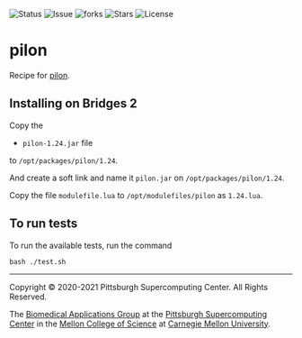 ![Status](https://github.com/pscedu/pilon/actions/workflows/main.yml/badge.svg)
![Issue](https://img.shields.io/github/issues/pscedu/pilon)
![forks](https://img.shields.io/github/forks/pscedu/pilon)
![Stars](https://img.shields.io/github/stars/pscedu/pilon)
![License](https://img.shields.io/github/license/pscedu/pilon)

# pilon
Recipe for [pilon](https://github.com/broadinstitute/pilon).

## Installing on Bridges 2
Copy the

* `pilon-1.24.jar` file

to `/opt/packages/pilon/1.24`.

And create a soft link and name it `pilon.jar` on `/opt/packages/pilon/1.24`.

Copy the file `modulefile.lua` to `/opt/modulefiles/pilon` as `1.24.lua`.

## To run tests
To run the available tests, run the command

```
bash ./test.sh
```

---
Copyright © 2020-2021 Pittsburgh Supercomputing Center. All Rights Reserved.

The [Biomedical Applications Group](https://www.psc.edu/biomedical-applications/) at the [Pittsburgh Supercomputing Center](http://www.psc.edu) in the [Mellon College of Science](https://www.cmu.edu/mcs/) at [Carnegie Mellon University](http://www.cmu.edu).
